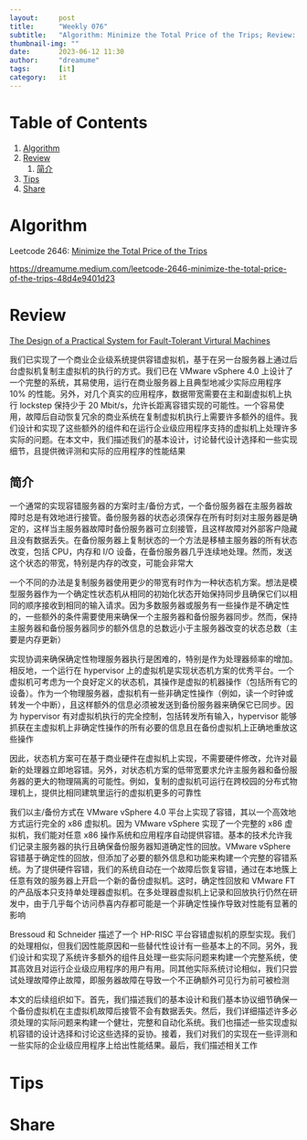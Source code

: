 ```yaml
---
layout:     post
title:      "Weekly 076"
subtitle:   "Algorithm: Minimize the Total Price of the Trips; Review: The Design of a Practical System for Fault-Tolerant Virtural Machines; Tips: ; Share: "
thumbnail-img: ""
date:       2023-06-12 11:30
author:     "dreamume"
tags: 		[it]
category:   it
---
```

<head>
    <script src="https://cdn.mathjax.org/mathjax/latest/MathJax.js?config=TeX-AMS-MML_HTMLorMML" type="text/javascript"></script>
    <script type="text/x-mathjax-config">
        MathJax.Hub.Config({
            tex2jax: {
            skipTags: ['script', 'noscript', 'style', 'textarea', 'pre'],
            inlineMath: [['$','$']]
            }
        });
    </script>
</head>

# Table of Contents

1.  [Algorithm](#org9d238bf)
2.  [Review](#org4b07b6c)
    1.  [简介](#org18f7d2e)
3.  [Tips](#org99a30f9)
4.  [Share](#orgcf41ef1)


<a id="org9d238bf"></a>

# Algorithm

Leetcode 2646: [Minimize the Total Price of the Trips](https://leetcode.com/problems/minimize-the-total-price-of-the-trips/)

<https://dreamume.medium.com/leetcode-2646-minimize-the-total-price-of-the-trips-48d4e9401d23>


<a id="org4b07b6c"></a>

# Review

[The Design of a Practical System for Fault-Tolerant Virtural Machines](https://pdos.csail.mit.edu/6.824/papers/vm-ft.pdf)

我们已实现了一个商业企业级系统提供容错虚拟机，基于在另一台服务器上通过后台虚拟机复制主虚拟机的执行的方式。我们已在 VMware vSphere 4.0 上设计了一个完整的系统，其易使用，运行在商业服务器上且典型地减少实际应用程序 10% 的性能。另外，对几个真实的应用程序，数据带宽需要在主和副虚拟机上执行 lockstep 保持少于 20 Mbit/s，允许长距离容错实现的可能性。一个容易使用，故障后自动恢复冗余的商业系统在复制虚拟机执行上需要许多额外的组件。我们设计和实现了这些额外的组件和在运行企业级应用程序支持的虚拟机上处理许多实际的问题。在本文中，我们描述我们的基本设计，讨论替代设计选择和一些实现细节，且提供微评测和实际的应用程序的性能结果


<a id="org18f7d2e"></a>

## 简介

一个通常的实现容错服务器的方案时主/备份方式，一个备份服务器在主服务器故障时总是有效地进行接管。备份服务器的状态必须保存在所有时刻对主服务器是确定的，这样当主服务器故障时备份服务器可立刻接管，且这样故障对外部客户隐藏且没有数据丢失。在备份服务器上复制状态的一个方法是移植主服务器的所有状态改变，包括 CPU，内存和 I/O 设备，在备份服务器几乎连续地处理。然而，发送这个状态的带宽，特别是内存的改变，可能会非常大

一个不同的办法是复制服务器使用更少的带宽有时作为一种状态机方案。想法是模型服务器作为一个确定性状态机从相同的初始化状态开始保持同步且确保它们以相同的顺序接收到相同的输入请求。因为多数服务器或服务有一些操作是不确定性的，一些额外的条件需要使用来确保一个主服务器和备份服务器同步。然而，保持主服务器和备份服务器同步的额外信息的总数远小于主服务器改变的状态总数（主要是内存更新）

实现协调来确保确定性物理服务器执行是困难的，特别是作为处理器频率的增加。相反地，一个运行在 hypervisor 上的虚拟机是实现状态机方案的优秀平台。一个虚拟机可考虑为一个良好定义的状态机，其操作是虚拟的机器操作（包括所有它的设备）。作为一个物理服务器，虚拟机有一些非确定性操作（例如，读一个时钟或转发一个中断），且这样额外的信息必须被发送到备份服务器来确保它已同步。因为 hypervisor 有对虚拟机执行的完全控制，包括转发所有输入，hypervisor 能够抓获在主虚拟机上非确定性操作的所有必要的信息且在备份虚拟机上正确地重放这些操作

因此，状态机方案可在基于商业硬件在虚拟机上实现，不需要硬件修改，允许对最新的处理器立即地容错。另外，对状态机方案的低带宽要求允许主服务器和备份服务器的更大的物理隔离的可能性。例如，复制的虚拟机可运行在跨校园的分布式物理机上，提供比相同建筑里运行的虚拟机更多的可靠性

我们以主/备份方式在 VMware vSphere 4.0 平台上实现了容错，其以一个高效地方式运行完全的 x86 虚拟机。因为 VMware vSphere 实现了一个完整的 x86 虚拟机，我们能对任意 x86 操作系统和应用程序自动提供容错。基本的技术允许我们记录主服务器的执行且确保备份服务器知道确定性的回放。VMware vSphere 容错基于确定性的回放，但添加了必要的额外信息和功能来构建一个完整的容错系统。为了提供硬件容错，我们的系统自动在一个故障后恢复容错，通过在本地簇上任意有效的服务器上开启一个新的备份虚拟机。这时，确定性回放和 VMware FT 的产品版本只支持单处理器虚拟机。在多处理器虚拟机上记录和回放执行仍然在研发中，由于几乎每个访问恭喜内存都可能是一个非确定性操作导致对性能有显著的影响

Bressoud 和 Schneider 描述了一个 HP-RISC 平台容错虚拟机的原型实现。我们的处理相似，但我们因性能原因和一些替代性设计有一些基本上的不同。另外，我们设计和实现了系统许多额外的组件且处理一些实际问题来构建一个完整系统，使其高效且对运行企业级应用程序的用户有用。同其他实际系统讨论相似，我们只尝试处理故障停止故障，即服务器故障在导致一个不正确额外可见行为前可被检测

本文的后续组织如下。首先，我们描述我们的基本设计和我们基本协议细节确保一个备份虚拟机在主虚拟机故障后接管不会有数据丢失。然后，我们详细描述许多必须处理的实际问题来构建一个健壮，完整和自动化系统。我们也描述一些实现虚拟机容错的设计选择和讨论这些选择的妥协。接着，我们对我们的实现在一些评测和一些实际的企业级应用程序上给出性能结果。最后，我们描述相关工作


<a id="org99a30f9"></a>

# Tips


<a id="orgcf41ef1"></a>

# Share

